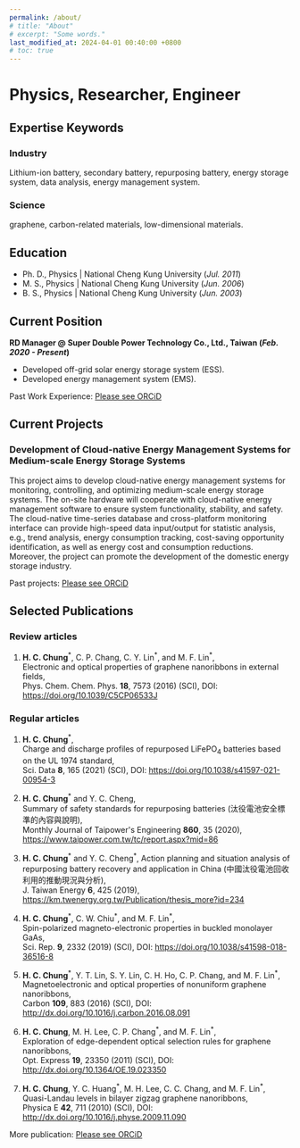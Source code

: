 ```yaml
---
permalink: /about/
# title: "About"
# excerpt: "Some words."
last_modified_at: 2024-04-01 00:40:00 +0800 
# toc: true
---
```


# Physics, Researcher, Engineer

<!--
#### Technical Skills: Python, AWS, MATLAB, 
-->

## Expertise Keywords
### Industry  
Lithium-ion battery, secondary battery, repurposing battery, energy storage system, data analysis, energy management system.

### Science  
graphene, carbon-related materials, low-dimensional materials.

## Education
- Ph. D., Physics | National Cheng Kung University (_Jul. 2011_)								       		
- M. S., Physics	| National Cheng Kung University (_Jun. 2006_)	 			        		
- B. S., Physics | National Cheng Kung University (_Jun. 2003_)

## Current Position
**RD Manager @ Super Double Power Technology Co., Ltd., Taiwan (_Feb. 2020 - Present_)**
- Developed off-grid solar energy storage system (ESS).
- Developed energy management system (EMS).

Past Work Experience: 
[Please see ORCiD](https://orcid.org/0000-0001-9364-8858)

## Current Projects
### Development of Cloud-native Energy Management Systems for Medium-scale Energy Storage Systems

This project aims to develop cloud-native energy management systems for monitoring, controlling, and optimizing medium-scale energy storage systems. The on-site hardware will cooperate with cloud-native energy management software to ensure system functionality, stability, and safety. The cloud-native time-series database and cross-platform monitoring interface can provide high-speed data input/output for statistic analysis, e.g., trend analysis, energy consumption tracking, cost-saving opportunity identification, as well as energy cost and consumption reductions. Moreover, the project can promote the development of the domestic energy storage industry.

Past projects: 
[Please see ORCiD](https://orcid.org/0000-0001-9364-8858)

## Selected Publications

### Review articles
1. **H. C. Chung**<sup>\*</sup>, C. P. Chang, C. Y. Lin<sup>\*</sup>, and M. F. Lin<sup>\*</sup>,  
Electronic and optical properties of graphene nanoribbons in external fields,  
Phys. Chem. Chem. Phys. **18**, 7573 (2016) (SCI), DOI: <https://doi.org/10.1039/C5CP06533J>

### Regular articles

1. **H. C. Chung**<sup>\*</sup>,  
Charge and discharge profiles of repurposed LiFePO<sub>4</sub> batteries based on the UL 1974 standard,  
Sci. Data **8**, 165 (2021) (SCI), DOI: <https://doi.org/10.1038/s41597-021-00954-3>

2. **H. C. Chung**<sup>\*</sup> and Y. C. Cheng,  
Summary of safety standards for repurposing batteries (汰役電池安全標準的內容與說明),  
Monthly Journal of Taipower's Engineering **860**, 35 (2020), <https://www.taipower.com.tw/tc/report.aspx?mid=86>

3. **H. C. Chung**<sup>\*</sup> and Y. C. Cheng<sup>\*</sup>,
Action planning and situation analysis of repurposing battery recovery and application in China (中國汰役電池回收利用的推動現況與分析),  
J. Taiwan Energy **6**, 425 (2019), <https://km.twenergy.org.tw/Publication/thesis_more?id=234>

4. **H. C. Chung**<sup>\*</sup>, C. W. Chiu<sup>\*</sup>, and M. F. Lin<sup>\*</sup>,  
Spin-polarized magneto-electronic properties in buckled monolayer GaAs,  
Sci. Rep. **9**, 2332 (2019) (SCI), DOI: <https://doi.org/10.1038/s41598-018-36516-8>

5. **H. C. Chung**<sup>\*</sup>, Y. T. Lin, S. Y. Lin, C. H. Ho, C. P. Chang, and M. F. Lin<sup>\*</sup>,  
Magnetoelectronic and optical properties of nonuniform graphene nanoribbons,  
Carbon **109**, 883 (2016) (SCI), DOI: <http://dx.doi.org/10.1016/j.carbon.2016.08.091>

6. **H. C. Chung**, M. H. Lee, C. P. Chang<sup>\*</sup>, and M. F. Lin<sup>\*</sup>,  
Exploration of edge-dependent optical selection rules for graphene nanoribbons,  
Opt. Express **19**, 23350 (2011) (SCI), DOI: <http://dx.doi.org/10.1364/OE.19.023350>

7. **H. C. Chung**, Y. C. Huang<sup>\*</sup>, M. H. Lee, C. C. Chang, and M. F. Lin<sup>\*</sup>,  
Quasi-Landau levels in bilayer zigzag graphene nanoribbons,  
Physica E **42**, 711 (2010) (SCI), DOI: <http://dx.doi.org/10.1016/j.physe.2009.11.090>

More publication: 
[Please see ORCiD](https://orcid.org/0000-0001-9364-8858)
